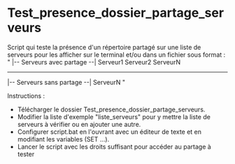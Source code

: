 # Test_presence_dossier_partage_serveurs
Script qui teste la présence d'un répertoire partagé sur une liste de serveurs pour les afficher sur le terminal et/ou dans un fichier sous format :
"
|-- Serveurs avec partage --|
Serveur1
Serveur2
ServeurN

----------

|-- Serveurs sans partage --|
ServeurN
"

Instructions :
- Télécharger le dossier Test_presence_dossier_partage_serveurs.
- Modifier la liste d'exemple "liste_serveurs" pour y mettre la liste de serveurs à vérifier ou en ajouter une autre.
- Configurer script.bat en l'ouvrant avec un éditeur de texte et en modifiant les variables (SET ...).
- Lancer le script avec les droits suffisant pour accéder au partage à tester
